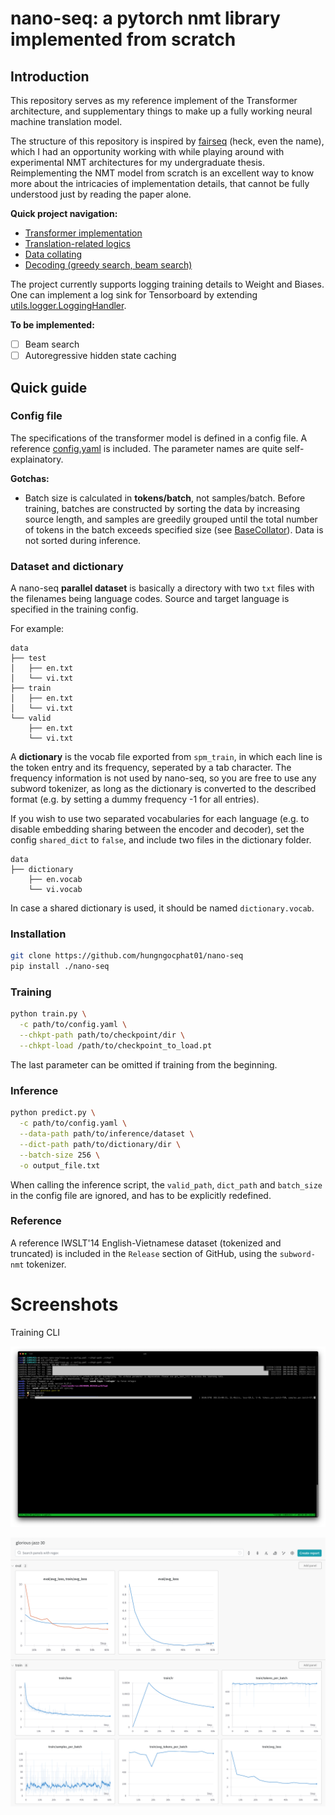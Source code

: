 # nano-seq: a pytorch nmt library implemented from scratch

## Introduction

This repository serves as my reference implement of the Transformer architecture, and supplementary things to make up a fully working neural machine translation model.

The structure of this repository is inspired by [fairseq](https://github.com/facebookresearch/fairseq) (heck, even the name), which I had an opportunity working with while playing around with experimental NMT architectures for my undergraduate thesis. Reimplementing the NMT model from scratch is an excellent way to know more about the intricacies of implementation details, that cannot be fully understood just by reading the paper alone.

**Quick project navigation:**
- [Transformer implementation](nano_seq/module/transformer.py)
- [Translation-related logics](nano_seq/task/translation.py)
- [Data collating](nano_seq/data/collator.py)
- [Decoding (greedy search, beam search)](nano_seq/utils/search.py)

The project currently supports logging training details to Weight and Biases. One can implement a log sink for Tensorboard by extending [utils.logger.LoggingHandler](nano_seq/utils/logger.py).

**To be implemented:**

- [ ] Beam search
- [ ] Autoregressive hidden state caching

## Quick guide

### Config file

The specifications of the transformer model is defined in a config file. A reference [config.yaml](config.yaml) is included. The parameter names are quite self-explainatory.

**Gotchas:**

- Batch size is calculated in **tokens/batch**, not samples/batch. Before training, batches are constructed by sorting the data by increasing source length, and samples are greedily grouped until the total number of tokens in the batch exceeds specified size (see [BaseCollator](nano_seq/data/collator.py)). Data is not sorted during inference.

### Dataset and dictionary

A nano-seq **parallel dataset** is basically a directory with two `txt` files with the filenames being language codes. Source and target language is specified in the training config.

For example:
```
data
├── test
│   ├── en.txt
│   └── vi.txt
├── train
│   ├── en.txt
│   └── vi.txt
└── valid
    ├── en.txt
    └── vi.txt
```

A **dictionary** is the vocab file exported from `spm_train`, in which each line is the token entry and its frequency, seperated by a tab character. The frequency information is not used by nano-seq, so you are free to use any subword tokenizer, as long as the dictionary is converted to the described format (e.g. by setting a dummy frequency -1 for all entries).

If you wish to use two separated vocabularies for each language (e.g. to disable embedding sharing between the encoder and decoder), set the config `shared_dict` to `false`, and include two files in the dictionary folder.

```
data
├── dictionary
    ├── en.vocab
    └── vi.vocab
```

In case a shared dictionary is used, it should be named `dictionary.vocab`.

### Installation

```bash
git clone https://github.com/hungngocphat01/nano-seq
pip install ./nano-seq
```

### Training

```bash
python train.py \
  -c path/to/config.yaml \
  --chkpt-path path/to/checkpoint/dir \
  --chkpt-load /path/to/checkpoint_to_load.pt
```

The last parameter can be omitted if training from the beginning.

### Inference

```bash
python predict.py \
  -c path/to/config.yaml \
  --data-path path/to/inference/dataset \
  --dict-path path/to/dictionary/dir \
  --batch-size 256 \
  -o output_file.txt
```

When calling the inference script, the `valid_path`, `dict_path` and `batch_size` in the config file are ignored, and has to be explicitly redefined.

### Reference

A reference IWSLT'14 English-Vietnamese dataset (tokenized and truncated) is included in the `Release` section of GitHub, using the `subword-nmt` tokenizer.

# Screenshots

Training CLI

![](assets/training.png)

![](assets/wandb.png)
